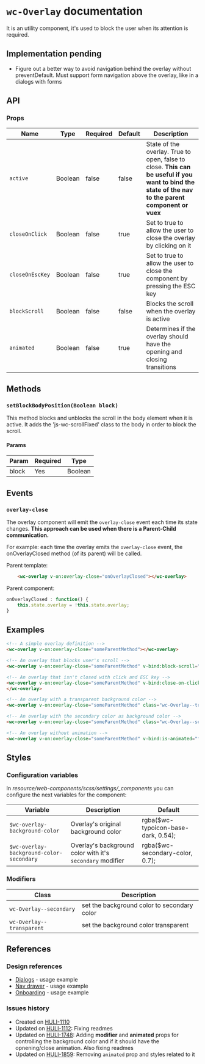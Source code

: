 # `wc-Overlay` documentation

It is an utility component, it's used to block the user when its attention is required.

## Implementation pending

* Figure out a better way to avoid navigation behind the overlay without preventDefault. Must support form navigation above the overlay, like in a dialogs with forms

## API

### Props

| Name | Type | Required | Default | Description
| --- | --- | ---  | ---  | ---
| `active` | Boolean | false | false  | State of the overlay. True to open, false to close. **This can be useful if you want to bind the state of the nav to the parent component or vuex**
| `closeOnClick` | Boolean | false | true | Set to true to allow the user to close the overlay by clicking on it
| `closeOnEscKey` | Boolean | false | true | Set to true to allow the user to close the component by pressing the ESC key
| `blockScroll` | Boolean | false | false | Blocks the scroll when the overlay is active
| `animated` | Boolean | false | true | Determines if the overlay should have the opening and closing transitions

## Methods

### `setBlockBodyPosition(Boolean block)`

This method blocks and unblocks the scroll in the body element when it is active.
It adds the 'js-wc-scrollFixed' class to the body in order to block the scroll.

#### Params
Param | Required | Type
---- | --- | ---
block | Yes | Boolean

## Events

### `overlay-close`

The overlay component will emit the `overlay-close` event each time its state changes. **This approach can be used when
there is a Parent-Child communication.**

For example: each time the overlay emits the `overlay-close` event, the onOverlayClosed method (of its parent) will be called.

Parent template:

``` html
    <wc-overlay v-on:overlay-close="onOverlayClosed"></wc-overlay>
```

Parent component:

``` javascript
onOverlayClosed : function() {
    this.state.overlay = !this.state.overlay;
}
```

## Examples

``` html
<!-- A simple overlay definition -->
<wc-overlay v-on:overlay-close="someParentMethod"></wc-overlay>

<!-- An overlay that blocks user's scroll -->
<wc-overlay v-on:overlay-close="someParentMethod" v-bind:block-scroll="true"></wc-overlay>

<!-- An overlay that isn't closed with click and ESC key -->
<wc-overlay v-on:overlay-close="someParentMethod" v-bind:close-on-click="true" v-bind:close-on-esc-key="true">
</wc-overlay>

<!-- An overlay with a transparent background color -->
<wc-overlay v-on:overlay-close="someParentMethod" class="wc-Overlay--transparent"></wc-overlay>

<!-- An overlay with the secondary color as background color -->
<wc-overlay v-on:overlay-close="someParentMethod" class="wc-Overlay--secondary"></wc-overlay>

<!-- An overlay without animation -->
<wc-overlay v-on:overlay-close="someParentMethod" v-bind:is-animated="false"></wc-overlay>
```
## Styles

### Configuration variables

In *resource/web-components/scss/settings/_components* you can configure the next variables for the component:

| Variable | Description | Default
| --- | --- | ---
| `$wc-overlay-background-color` | Overlay's original background color | rgba($wc-typoicon-base-dark, 0.54);
| `$wc-overlay-background-color-secondary` | Overlay's background color with it's `secondary` modifier | rgba($wc-secondary-color, 0.7);

### Modifiers

Class | Description
---- | --- |
 `wc-Overlay--secondary `| set the background color to secondary color
 `wc-Overlay--transparent` | set the background color transparent

## References

### Design references

* [Dialogs](https://zpl.io/ZcKHvw) - usage example
* [Nav drawer](https://zpl.io/2ugHXm) - usage example
* [Onboarding](https://zpl.io/1Y9onx) - usage example

### Issues history

* Created on [HULI-1110](https://hulihealth.atlassian.net/browse/HULI-1110)
* Updated on [HULI-1112](https://hulihealth.atlassian.net/browse/HULI-1112): Fixing readmes
* Updated on [HULI-1748](https://hulihealth.atlassian.net/browse/HULI-1748): Adding **modifier** and **animated** props for controlling the background color and if it should have the opnening/close animation. Also fixing readmes
* Updated on [HULI-1859](https://hulihealth.atlassian.net/browse/HULI-1859): Removing `animated` prop and styles related to it
